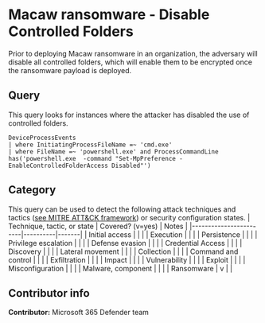 # Macaw ransomware - Disable Controlled Folders 
Prior to deploying Macaw ransomware in an organization, the adversary will disable all controlled folders, which will enable them to be encrypted once the ransomware payload is deployed. 

## Query
This query looks for instances where the attacker has disabled the use of controlled folders.
```
DeviceProcessEvents 
| where InitiatingProcessFileName =~ 'cmd.exe' 
| where FileName =~ 'powershell.exe' and ProcessCommandLine has('powershell.exe  -command "Set-MpPreference -EnableControlledFolderAccess Disabled"') 
```


## Category

This query can be used to detect the following attack techniques and tactics ([see MITRE ATT&CK framework](https://attack.mitre.org/)) or security configuration states.
| Technique, tactic, or state | Covered? (v=yes) | Notes |
|------------------------|----------|-------|
| Initial access |  |  |
| Execution |  |  |
| Persistence |  |  |
| Privilege escalation |  |  |
| Defense evasion |  |  |
| Credential Access |  |  |
| Discovery |  |  |
| Lateral movement |  |  |
| Collection |  |  |
| Command and control |  |  |
| Exfiltration |  |  |
| Impact |  |  |
| Vulnerability |  |  |
| Exploit |  |  |
| Misconfiguration |  |  |
| Malware, component |  |  |
| Ransomware | v |  |

## Contributor info

**Contributor:** Microsoft 365 Defender team
